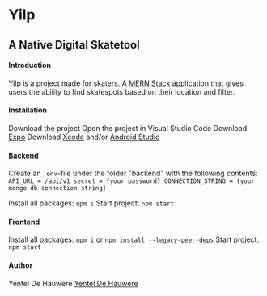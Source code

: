 # Yilp #
## A Native Digital Skatetool ##

#### Introduction ####
Yilp is a project made for skaters. A [MERN Stack](https://www.mongodb.com/mern-stack "MERN Stack") application that gives users the ability to find skatespots based on their location and filter. 

#### Installation ####
Download the project
Open the project in Visual Studio Code 
Download [Expo](https://expo.dev/ "Expo")
Download [Xcode](https://developer.apple.com/xcode/resources/ "Xcode") and/or [Android Studio](https://developer.android.com/studio "Android Studio")

#### Backend ####
Create an `.env`-file under the folder "backend" with the following contents:
`API_URL = /api/v1
secret = {your password}
CONNECTION_STRING = {your mongo db connection string}`

Install all packages: `npm i`
Start project: `npm start`

#### Frontend ####
Install all packages: `npm i` or `npm install --legacy-peer-deps`
Start project: `npm start`

#### Author ####
Yentel De Hauwere [Yentel De Hauwere](https://github.com/YentelDeHauwere "Yentel De Hauwere")
